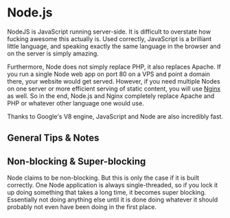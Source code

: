 # Node.js

NodeJS is JavaScript running server-side. It is difficult to overstate how
fucking awesome this actually is. Used correctly, JavaScript is a brilliant
little language, and speaking exactly the same language in the browser and on
the server is simply amazing.

Furthermore, Node does not simply replace PHP, it also replaces Apache. If you
run a single Node web app on port 80 on a VPS and point a domain there, your
website would get served. However, if you need multiple Nodes on one server or
more efficient serving of static content, you will use
[Nginx](../deploying/nginx.md) as well. So in the end, Node.js and Nginx
completely replace Apache and PHP or whatever other language one would use.

Thanks to Google's V8 engine, JavaScript and Node are also incredibly fast.

## General Tips & Notes

## Non-blocking & Super-blocking

Node claims to be non-blocking. But this is only the case if it is built
correctly. One Node application is always single-threaded, so if you lock it up
doing something that takes a long time, it becomes super blocking. Essentially
not doing anything else until it is done doing whatever it should probably not
even have been doing in the first place.

